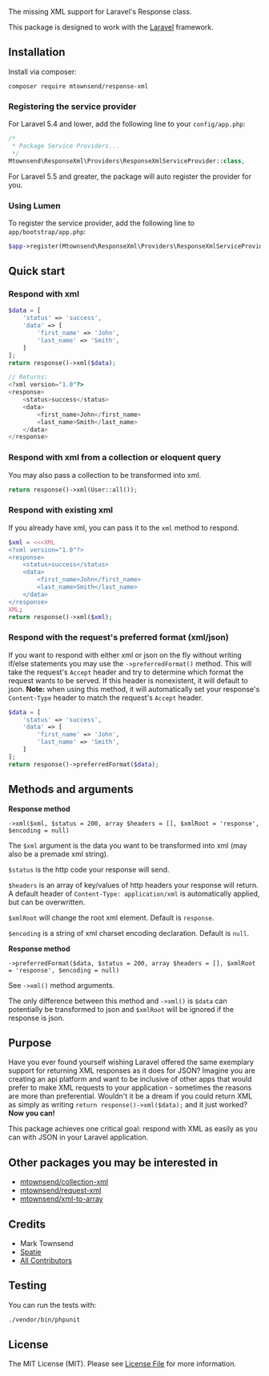 The missing XML support for Laravel's Response class.

This package is designed to work with the [Laravel](https://laravel.com) framework.

## Installation

Install via composer:

```
composer require mtownsend/response-xml
```

### Registering the service provider

For Laravel 5.4 and lower, add the following line to your ``config/app.php``:

```php
/*
 * Package Service Providers...
 */
Mtownsend\ResponseXml\Providers\ResponseXmlServiceProvider::class,
```

For Laravel 5.5 and greater, the package will auto register the provider for you.

### Using Lumen

To register the service provider, add the following line to ``app/bootstrap/app.php``:

```php
$app->register(Mtownsend\ResponseXml\Providers\ResponseXmlServiceProvider::class);
```

## Quick start

### Respond with xml

```php
$data = [
    'status' => 'success',
    'data' => [
        'first_name' => 'John',
        'last_name' => 'Smith',
    ]
];
return response()->xml($data);

// Returns:
<?xml version="1.0"?>
<response>
    <status>success</status>
    <data>
        <first_name>John</first_name>
        <last_name>Smith</last_name>
    </data>
</response>
```

### Respond with xml from a collection or eloquent query

You may also pass a collection to be transformed into xml.

```php
return response()->xml(User::all());
```

### Respond with existing xml

If you already have xml, you can pass it to the ``xml`` method to respond.

```php
$xml = <<<XML
<?xml version="1.0"?>
<response>
    <status>success</status>
    <data>
        <first_name>John</first_name>
        <last_name>Smith</last_name>
    </data>
</response>
XML;
return response()->xml($xml);
```

### Respond with the request's preferred format (xml/json)

If you want to respond with either xml or json on the fly without writing if/else statements you may use the ``->preferredFormat()`` method. This will take the request's ``Accept`` header and try to determine which format the request wants to be served. If this header is nonexistent, it will default to json. **Note:** when using this method, it will automatically set your response's ``Content-Type`` header to match the request's ``Accept`` header.

```php
$data = [
    'status' => 'success',
    'data' => [
        'first_name' => 'John',
        'last_name' => 'Smith',
    ]
];
return response()->preferredFormat($data);
```

## Methods and arguments

**Response method**

``->xml($xml, $status = 200, array $headers = [], $xmlRoot = 'response', $encoding = null)``

The ``$xml`` argument is the data you want to be transformed into xml (may also be a premade xml string).

``$status`` is the http code your response will send.

``$headers`` is an array of key/values of http headers your response will return. A default header of ``Content-Type: application/xml`` is automatically applied, but can be overwritten.

``$xmlRoot`` will change the root xml element. Default is ``response``.

``$encoding`` is a string of xml charset encoding declaration. Default is ``null``.

**Response method**

``->preferredFormat($data, $status = 200, array $headers = [], $xmlRoot = 'response', $encoding = null)``

See ``->xml()`` method arguments.

The only difference between this method and ``->xml()`` is ``$data`` can potentially be transformed to json and ``$xmlRoot`` will be ignored if the response is json.

## Purpose

Have you ever found yourself wishing Laravel offered the same exemplary support for returning XML responses as it does for JSON? Imagine you are creating an api platform and want to be inclusive of other apps that would prefer to make XML requests to your application - sometimes the reasons are more than preferential. Wouldn't it be a dream if you could return XML as simply as writing ``return response()->xml($data);`` and it just worked? **Now you can!**

This package achieves one critical goal: respond with XML as easily as you can with JSON in your Laravel application.

## Other packages you may be interested in

- [mtownsend/collection-xml](https://github.com/mtownsend5512/collection-xml)
- [mtownsend/request-xml](https://github.com/mtownsend5512/request-xml)
- [mtownsend/xml-to-array](https://github.com/mtownsend5512/xml-to-array)

## Credits

- Mark Townsend
- [Spatie](https://spatie.be/)
- [All Contributors](../../contributors)

## Testing

You can run the tests with:

```bash
./vendor/bin/phpunit
```

## License

The MIT License (MIT). Please see [License File](LICENSE.md) for more information.
